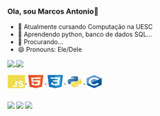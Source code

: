 ### Ola, sou Marcos Antonio👋


- 🔭 Atualmente cursando Computação na UESC
- 🌱 Aprendendo python, banco de dados SQL...
- 🤔 Procurando...
- 😄 Pronouns: Ele/Dele

<a href="https://github.com/Barkuszz/github-readme-stats">
  <img height=200 align="center" src="https://github-readme-stats.vercel.app/api?username=Barkuszz&show_icons=true&theme=radical" />
  
</a>
<a href="https://github.com/Barkuszz/convoychat">
  <img height=200 align="center" src="https://github-readme-stats.vercel.app/api/top-langs?username=Barkuszz&layout=compact&langs_count=8&card_width=320&show_icons=true&theme=radical" />

<div style="display: inline_block"><br>
  <img align="center" alt="Marcos-Js" height="30" width="40" src="https://raw.githubusercontent.com/devicons/devicon/master/icons/javascript/javascript-plain.svg">
  <img align="center" alt="Marcos-HTML" height="30" width="40" src="https://raw.githubusercontent.com/devicons/devicon/master/icons/html5/html5-original.svg">
  <img align="center" alt="Marcos-HTML-CSS" height="30" width="40" src="https://raw.githubusercontent.com/devicons/devicon/master/icons/css3/css3-original.svg">
  <img align="center" alt="Marcos-HTML-Python" height="30" width="40" src="https://raw.githubusercontent.com/devicons/devicon/master/icons/python/python-original.svg">
  <img align="center" alt="Marcos-HTML-Csharp" height="30" width="40" src="https://raw.githubusercontent.com/devicons/devicon/master/icons/c/c-original.svg">
</div>

##

<div> 
  <a href="https://www.instagram.com/marcos_aaguiar/" target="_blank"><img src="https://img.shields.io/badge/-Instagram-%23E4405F?style=for-the-badge&logo=instagram&logoColor=white" target="_blank"></a>
 	<a href="https://www.twitch.tv/barkuszz" target="_blank"><img src="https://img.shields.io/badge/Twitch-9146FF?style=for-the-badge&logo=twitch&logoColor=white" target="_blank"></a>
  <a href="https://www.linkedin.com/in/marcos-antonioaa/?trk=eml-b2_professional_identity_digest_02-header-0-profile_glimmer&lipi=urn%3Ali%3Apage%3Ad_flagship3_profile_view_base%3BIkwZLubjQMyEqESXMTdvTg%3D%3D" target="_blank"><img src="https://img.shields.io/badge/-LinkedIn-%230077B5?style=for-the-badge&logo=linkedin&logoColor=white" target="_blank"></a> 
  
</div>
